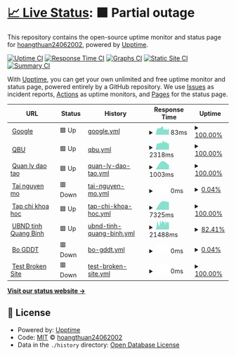 # [📈 Live Status](https://hoangthuan24062002.github.io/upp): <!--live status--> **🟧 Partial outage**

This repository contains the open-source uptime monitor and status page for [hoangthuan24062002](https://hoangthuan24062002.github.io/upp), powered by [Upptime](https://github.com/upptime/upptime).

[![Uptime CI](https://github.com/hoangthuan24062002/upp/workflows/Uptime%20CI/badge.svg)](https://github.com/hoangthuan24062002/upp/actions?query=workflow%3A%22Uptime+CI%22)
[![Response Time CI](https://github.com/hoangthuan24062002/upp/workflows/Response%20Time%20CI/badge.svg)](https://github.com/hoangthuan24062002/upp/actions?query=workflow%3A%22Response+Time+CI%22)
[![Graphs CI](https://github.com/hoangthuan24062002/upp/workflows/Graphs%20CI/badge.svg)](https://github.com/hoangthuan24062002/upp/actions?query=workflow%3A%22Graphs+CI%22)
[![Static Site CI](https://github.com/hoangthuan24062002/upp/workflows/Static%20Site%20CI/badge.svg)](https://github.com/hoangthuan24062002/upp/actions?query=workflow%3A%22Static+Site+CI%22)
[![Summary CI](https://github.com/hoangthuan24062002/upp/workflows/Summary%20CI/badge.svg)](https://github.com/hoangthuan24062002/upp/actions?query=workflow%3A%22Summary+CI%22)

With [Upptime](https://upptime.js.org), you can get your own unlimited and free uptime monitor and status page, powered entirely by a GitHub repository. We use [Issues](https://github.com/hoangthuan24062002/upp/issues) as incident reports, [Actions](https://github.com/hoangthuan24062002/upp/actions) as uptime monitors, and [Pages](https://hoangthuan24062002.github.io/upp) for the status page.

<!--start: status pages-->
<!-- This summary is generated by Upptime (https://github.com/upptime/upptime) -->
<!-- Do not edit this manually, your changes will be overwritten -->
<!-- prettier-ignore -->
| URL | Status | History | Response Time | Uptime |
| --- | ------ | ------- | ------------- | ------ |
| <img alt="" src="https://icons.duckduckgo.com/ip3/www.google.com.ico" height="13"> [Google](https://www.google.com) | 🟩 Up | [google.yml](https://github.com/hoangthuan24062002/upp/commits/HEAD/history/google.yml) | <details><summary><img alt="Response time graph" src="./graphs/google/response-time-week.png" height="20"> 83ms</summary><br><a href="https://hoangthuan24062002.github.io/upp/history/google"><img alt="Response time 93" src="https://img.shields.io/endpoint?url=https%3A%2F%2Fraw.githubusercontent.com%2Fhoangthuan24062002%2Fupp%2FHEAD%2Fapi%2Fgoogle%2Fresponse-time.json"></a><br><a href="https://hoangthuan24062002.github.io/upp/history/google"><img alt="24-hour response time 76" src="https://img.shields.io/endpoint?url=https%3A%2F%2Fraw.githubusercontent.com%2Fhoangthuan24062002%2Fupp%2FHEAD%2Fapi%2Fgoogle%2Fresponse-time-day.json"></a><br><a href="https://hoangthuan24062002.github.io/upp/history/google"><img alt="7-day response time 83" src="https://img.shields.io/endpoint?url=https%3A%2F%2Fraw.githubusercontent.com%2Fhoangthuan24062002%2Fupp%2FHEAD%2Fapi%2Fgoogle%2Fresponse-time-week.json"></a><br><a href="https://hoangthuan24062002.github.io/upp/history/google"><img alt="30-day response time 93" src="https://img.shields.io/endpoint?url=https%3A%2F%2Fraw.githubusercontent.com%2Fhoangthuan24062002%2Fupp%2FHEAD%2Fapi%2Fgoogle%2Fresponse-time-month.json"></a><br><a href="https://hoangthuan24062002.github.io/upp/history/google"><img alt="1-year response time 93" src="https://img.shields.io/endpoint?url=https%3A%2F%2Fraw.githubusercontent.com%2Fhoangthuan24062002%2Fupp%2FHEAD%2Fapi%2Fgoogle%2Fresponse-time-year.json"></a></details> | <details><summary><a href="https://hoangthuan24062002.github.io/upp/history/google">100.00%</a></summary><a href="https://hoangthuan24062002.github.io/upp/history/google"><img alt="All-time uptime 100.00%" src="https://img.shields.io/endpoint?url=https%3A%2F%2Fraw.githubusercontent.com%2Fhoangthuan24062002%2Fupp%2FHEAD%2Fapi%2Fgoogle%2Fuptime.json"></a><br><a href="https://hoangthuan24062002.github.io/upp/history/google"><img alt="24-hour uptime 100.00%" src="https://img.shields.io/endpoint?url=https%3A%2F%2Fraw.githubusercontent.com%2Fhoangthuan24062002%2Fupp%2FHEAD%2Fapi%2Fgoogle%2Fuptime-day.json"></a><br><a href="https://hoangthuan24062002.github.io/upp/history/google"><img alt="7-day uptime 100.00%" src="https://img.shields.io/endpoint?url=https%3A%2F%2Fraw.githubusercontent.com%2Fhoangthuan24062002%2Fupp%2FHEAD%2Fapi%2Fgoogle%2Fuptime-week.json"></a><br><a href="https://hoangthuan24062002.github.io/upp/history/google"><img alt="30-day uptime 100.00%" src="https://img.shields.io/endpoint?url=https%3A%2F%2Fraw.githubusercontent.com%2Fhoangthuan24062002%2Fupp%2FHEAD%2Fapi%2Fgoogle%2Fuptime-month.json"></a><br><a href="https://hoangthuan24062002.github.io/upp/history/google"><img alt="1-year uptime 100.00%" src="https://img.shields.io/endpoint?url=https%3A%2F%2Fraw.githubusercontent.com%2Fhoangthuan24062002%2Fupp%2FHEAD%2Fapi%2Fgoogle%2Fuptime-year.json"></a></details>
| <img alt="" src="https://icons.duckduckgo.com/ip3/qbu.edu.vn.ico" height="13"> [QBU](https://qbu.edu.vn) | 🟩 Up | [qbu.yml](https://github.com/hoangthuan24062002/upp/commits/HEAD/history/qbu.yml) | <details><summary><img alt="Response time graph" src="./graphs/qbu/response-time-week.png" height="20"> 2318ms</summary><br><a href="https://hoangthuan24062002.github.io/upp/history/qbu"><img alt="Response time 3694" src="https://img.shields.io/endpoint?url=https%3A%2F%2Fraw.githubusercontent.com%2Fhoangthuan24062002%2Fupp%2FHEAD%2Fapi%2Fqbu%2Fresponse-time.json"></a><br><a href="https://hoangthuan24062002.github.io/upp/history/qbu"><img alt="24-hour response time 2123" src="https://img.shields.io/endpoint?url=https%3A%2F%2Fraw.githubusercontent.com%2Fhoangthuan24062002%2Fupp%2FHEAD%2Fapi%2Fqbu%2Fresponse-time-day.json"></a><br><a href="https://hoangthuan24062002.github.io/upp/history/qbu"><img alt="7-day response time 2318" src="https://img.shields.io/endpoint?url=https%3A%2F%2Fraw.githubusercontent.com%2Fhoangthuan24062002%2Fupp%2FHEAD%2Fapi%2Fqbu%2Fresponse-time-week.json"></a><br><a href="https://hoangthuan24062002.github.io/upp/history/qbu"><img alt="30-day response time 3694" src="https://img.shields.io/endpoint?url=https%3A%2F%2Fraw.githubusercontent.com%2Fhoangthuan24062002%2Fupp%2FHEAD%2Fapi%2Fqbu%2Fresponse-time-month.json"></a><br><a href="https://hoangthuan24062002.github.io/upp/history/qbu"><img alt="1-year response time 3694" src="https://img.shields.io/endpoint?url=https%3A%2F%2Fraw.githubusercontent.com%2Fhoangthuan24062002%2Fupp%2FHEAD%2Fapi%2Fqbu%2Fresponse-time-year.json"></a></details> | <details><summary><a href="https://hoangthuan24062002.github.io/upp/history/qbu">100.00%</a></summary><a href="https://hoangthuan24062002.github.io/upp/history/qbu"><img alt="All-time uptime 100.00%" src="https://img.shields.io/endpoint?url=https%3A%2F%2Fraw.githubusercontent.com%2Fhoangthuan24062002%2Fupp%2FHEAD%2Fapi%2Fqbu%2Fuptime.json"></a><br><a href="https://hoangthuan24062002.github.io/upp/history/qbu"><img alt="24-hour uptime 100.00%" src="https://img.shields.io/endpoint?url=https%3A%2F%2Fraw.githubusercontent.com%2Fhoangthuan24062002%2Fupp%2FHEAD%2Fapi%2Fqbu%2Fuptime-day.json"></a><br><a href="https://hoangthuan24062002.github.io/upp/history/qbu"><img alt="7-day uptime 100.00%" src="https://img.shields.io/endpoint?url=https%3A%2F%2Fraw.githubusercontent.com%2Fhoangthuan24062002%2Fupp%2FHEAD%2Fapi%2Fqbu%2Fuptime-week.json"></a><br><a href="https://hoangthuan24062002.github.io/upp/history/qbu"><img alt="30-day uptime 100.00%" src="https://img.shields.io/endpoint?url=https%3A%2F%2Fraw.githubusercontent.com%2Fhoangthuan24062002%2Fupp%2FHEAD%2Fapi%2Fqbu%2Fuptime-month.json"></a><br><a href="https://hoangthuan24062002.github.io/upp/history/qbu"><img alt="1-year uptime 100.00%" src="https://img.shields.io/endpoint?url=https%3A%2F%2Fraw.githubusercontent.com%2Fhoangthuan24062002%2Fupp%2FHEAD%2Fapi%2Fqbu%2Fuptime-year.json"></a></details>
| <img alt="" src="https://icons.duckduckgo.com/ip3/daotao.quangbinhuni.edu.vn.ico" height="13"> [Quan ly dao tao](http://daotao.quangbinhuni.edu.vn) | 🟩 Up | [quan-ly-dao-tao.yml](https://github.com/hoangthuan24062002/upp/commits/HEAD/history/quan-ly-dao-tao.yml) | <details><summary><img alt="Response time graph" src="./graphs/quan-ly-dao-tao/response-time-week.png" height="20"> 1003ms</summary><br><a href="https://hoangthuan24062002.github.io/upp/history/quan-ly-dao-tao"><img alt="Response time 1003" src="https://img.shields.io/endpoint?url=https%3A%2F%2Fraw.githubusercontent.com%2Fhoangthuan24062002%2Fupp%2FHEAD%2Fapi%2Fquan-ly-dao-tao%2Fresponse-time.json"></a><br><a href="https://hoangthuan24062002.github.io/upp/history/quan-ly-dao-tao"><img alt="24-hour response time 1003" src="https://img.shields.io/endpoint?url=https%3A%2F%2Fraw.githubusercontent.com%2Fhoangthuan24062002%2Fupp%2FHEAD%2Fapi%2Fquan-ly-dao-tao%2Fresponse-time-day.json"></a><br><a href="https://hoangthuan24062002.github.io/upp/history/quan-ly-dao-tao"><img alt="7-day response time 1003" src="https://img.shields.io/endpoint?url=https%3A%2F%2Fraw.githubusercontent.com%2Fhoangthuan24062002%2Fupp%2FHEAD%2Fapi%2Fquan-ly-dao-tao%2Fresponse-time-week.json"></a><br><a href="https://hoangthuan24062002.github.io/upp/history/quan-ly-dao-tao"><img alt="30-day response time 1003" src="https://img.shields.io/endpoint?url=https%3A%2F%2Fraw.githubusercontent.com%2Fhoangthuan24062002%2Fupp%2FHEAD%2Fapi%2Fquan-ly-dao-tao%2Fresponse-time-month.json"></a><br><a href="https://hoangthuan24062002.github.io/upp/history/quan-ly-dao-tao"><img alt="1-year response time 1003" src="https://img.shields.io/endpoint?url=https%3A%2F%2Fraw.githubusercontent.com%2Fhoangthuan24062002%2Fupp%2FHEAD%2Fapi%2Fquan-ly-dao-tao%2Fresponse-time-year.json"></a></details> | <details><summary><a href="https://hoangthuan24062002.github.io/upp/history/quan-ly-dao-tao">100.00%</a></summary><a href="https://hoangthuan24062002.github.io/upp/history/quan-ly-dao-tao"><img alt="All-time uptime 100.00%" src="https://img.shields.io/endpoint?url=https%3A%2F%2Fraw.githubusercontent.com%2Fhoangthuan24062002%2Fupp%2FHEAD%2Fapi%2Fquan-ly-dao-tao%2Fuptime.json"></a><br><a href="https://hoangthuan24062002.github.io/upp/history/quan-ly-dao-tao"><img alt="24-hour uptime 100.00%" src="https://img.shields.io/endpoint?url=https%3A%2F%2Fraw.githubusercontent.com%2Fhoangthuan24062002%2Fupp%2FHEAD%2Fapi%2Fquan-ly-dao-tao%2Fuptime-day.json"></a><br><a href="https://hoangthuan24062002.github.io/upp/history/quan-ly-dao-tao"><img alt="7-day uptime 100.00%" src="https://img.shields.io/endpoint?url=https%3A%2F%2Fraw.githubusercontent.com%2Fhoangthuan24062002%2Fupp%2FHEAD%2Fapi%2Fquan-ly-dao-tao%2Fuptime-week.json"></a><br><a href="https://hoangthuan24062002.github.io/upp/history/quan-ly-dao-tao"><img alt="30-day uptime 100.00%" src="https://img.shields.io/endpoint?url=https%3A%2F%2Fraw.githubusercontent.com%2Fhoangthuan24062002%2Fupp%2FHEAD%2Fapi%2Fquan-ly-dao-tao%2Fuptime-month.json"></a><br><a href="https://hoangthuan24062002.github.io/upp/history/quan-ly-dao-tao"><img alt="1-year uptime 100.00%" src="https://img.shields.io/endpoint?url=https%3A%2F%2Fraw.githubusercontent.com%2Fhoangthuan24062002%2Fupp%2FHEAD%2Fapi%2Fquan-ly-dao-tao%2Fuptime-year.json"></a></details>
| <img alt="" src="https://icons.duckduckgo.com/ip3/lrc.quangbinhuni.edu.vn.ico" height="13"> [Tai nguyen mo](http://lrc.quangbinhuni.edu.vn:8383/dspace) | 🟥 Down | [tai-nguyen-mo.yml](https://github.com/hoangthuan24062002/upp/commits/HEAD/history/tai-nguyen-mo.yml) | <details><summary><img alt="Response time graph" src="./graphs/tai-nguyen-mo/response-time-week.png" height="20"> 0ms</summary><br><a href="https://hoangthuan24062002.github.io/upp/history/tai-nguyen-mo"><img alt="Response time 0" src="https://img.shields.io/endpoint?url=https%3A%2F%2Fraw.githubusercontent.com%2Fhoangthuan24062002%2Fupp%2FHEAD%2Fapi%2Ftai-nguyen-mo%2Fresponse-time.json"></a><br><a href="https://hoangthuan24062002.github.io/upp/history/tai-nguyen-mo"><img alt="24-hour response time 0" src="https://img.shields.io/endpoint?url=https%3A%2F%2Fraw.githubusercontent.com%2Fhoangthuan24062002%2Fupp%2FHEAD%2Fapi%2Ftai-nguyen-mo%2Fresponse-time-day.json"></a><br><a href="https://hoangthuan24062002.github.io/upp/history/tai-nguyen-mo"><img alt="7-day response time 0" src="https://img.shields.io/endpoint?url=https%3A%2F%2Fraw.githubusercontent.com%2Fhoangthuan24062002%2Fupp%2FHEAD%2Fapi%2Ftai-nguyen-mo%2Fresponse-time-week.json"></a><br><a href="https://hoangthuan24062002.github.io/upp/history/tai-nguyen-mo"><img alt="30-day response time 0" src="https://img.shields.io/endpoint?url=https%3A%2F%2Fraw.githubusercontent.com%2Fhoangthuan24062002%2Fupp%2FHEAD%2Fapi%2Ftai-nguyen-mo%2Fresponse-time-month.json"></a><br><a href="https://hoangthuan24062002.github.io/upp/history/tai-nguyen-mo"><img alt="1-year response time 0" src="https://img.shields.io/endpoint?url=https%3A%2F%2Fraw.githubusercontent.com%2Fhoangthuan24062002%2Fupp%2FHEAD%2Fapi%2Ftai-nguyen-mo%2Fresponse-time-year.json"></a></details> | <details><summary><a href="https://hoangthuan24062002.github.io/upp/history/tai-nguyen-mo">0.04%</a></summary><a href="https://hoangthuan24062002.github.io/upp/history/tai-nguyen-mo"><img alt="All-time uptime 0.04%" src="https://img.shields.io/endpoint?url=https%3A%2F%2Fraw.githubusercontent.com%2Fhoangthuan24062002%2Fupp%2FHEAD%2Fapi%2Ftai-nguyen-mo%2Fuptime.json"></a><br><a href="https://hoangthuan24062002.github.io/upp/history/tai-nguyen-mo"><img alt="24-hour uptime 0.04%" src="https://img.shields.io/endpoint?url=https%3A%2F%2Fraw.githubusercontent.com%2Fhoangthuan24062002%2Fupp%2FHEAD%2Fapi%2Ftai-nguyen-mo%2Fuptime-day.json"></a><br><a href="https://hoangthuan24062002.github.io/upp/history/tai-nguyen-mo"><img alt="7-day uptime 0.04%" src="https://img.shields.io/endpoint?url=https%3A%2F%2Fraw.githubusercontent.com%2Fhoangthuan24062002%2Fupp%2FHEAD%2Fapi%2Ftai-nguyen-mo%2Fuptime-week.json"></a><br><a href="https://hoangthuan24062002.github.io/upp/history/tai-nguyen-mo"><img alt="30-day uptime 0.04%" src="https://img.shields.io/endpoint?url=https%3A%2F%2Fraw.githubusercontent.com%2Fhoangthuan24062002%2Fupp%2FHEAD%2Fapi%2Ftai-nguyen-mo%2Fuptime-month.json"></a><br><a href="https://hoangthuan24062002.github.io/upp/history/tai-nguyen-mo"><img alt="1-year uptime 0.04%" src="https://img.shields.io/endpoint?url=https%3A%2F%2Fraw.githubusercontent.com%2Fhoangthuan24062002%2Fupp%2FHEAD%2Fapi%2Ftai-nguyen-mo%2Fuptime-year.json"></a></details>
| <img alt="" src="https://icons.duckduckgo.com/ip3/tckh.qbu.edu.vn.ico" height="13"> [Tap chi khoa hoc](http://tckh.qbu.edu.vn/index.php/tckh) | 🟩 Up | [tap-chi-khoa-hoc.yml](https://github.com/hoangthuan24062002/upp/commits/HEAD/history/tap-chi-khoa-hoc.yml) | <details><summary><img alt="Response time graph" src="./graphs/tap-chi-khoa-hoc/response-time-week.png" height="20"> 7325ms</summary><br><a href="https://hoangthuan24062002.github.io/upp/history/tap-chi-khoa-hoc"><img alt="Response time 7325" src="https://img.shields.io/endpoint?url=https%3A%2F%2Fraw.githubusercontent.com%2Fhoangthuan24062002%2Fupp%2FHEAD%2Fapi%2Ftap-chi-khoa-hoc%2Fresponse-time.json"></a><br><a href="https://hoangthuan24062002.github.io/upp/history/tap-chi-khoa-hoc"><img alt="24-hour response time 7325" src="https://img.shields.io/endpoint?url=https%3A%2F%2Fraw.githubusercontent.com%2Fhoangthuan24062002%2Fupp%2FHEAD%2Fapi%2Ftap-chi-khoa-hoc%2Fresponse-time-day.json"></a><br><a href="https://hoangthuan24062002.github.io/upp/history/tap-chi-khoa-hoc"><img alt="7-day response time 7325" src="https://img.shields.io/endpoint?url=https%3A%2F%2Fraw.githubusercontent.com%2Fhoangthuan24062002%2Fupp%2FHEAD%2Fapi%2Ftap-chi-khoa-hoc%2Fresponse-time-week.json"></a><br><a href="https://hoangthuan24062002.github.io/upp/history/tap-chi-khoa-hoc"><img alt="30-day response time 7325" src="https://img.shields.io/endpoint?url=https%3A%2F%2Fraw.githubusercontent.com%2Fhoangthuan24062002%2Fupp%2FHEAD%2Fapi%2Ftap-chi-khoa-hoc%2Fresponse-time-month.json"></a><br><a href="https://hoangthuan24062002.github.io/upp/history/tap-chi-khoa-hoc"><img alt="1-year response time 7325" src="https://img.shields.io/endpoint?url=https%3A%2F%2Fraw.githubusercontent.com%2Fhoangthuan24062002%2Fupp%2FHEAD%2Fapi%2Ftap-chi-khoa-hoc%2Fresponse-time-year.json"></a></details> | <details><summary><a href="https://hoangthuan24062002.github.io/upp/history/tap-chi-khoa-hoc">100.00%</a></summary><a href="https://hoangthuan24062002.github.io/upp/history/tap-chi-khoa-hoc"><img alt="All-time uptime 100.00%" src="https://img.shields.io/endpoint?url=https%3A%2F%2Fraw.githubusercontent.com%2Fhoangthuan24062002%2Fupp%2FHEAD%2Fapi%2Ftap-chi-khoa-hoc%2Fuptime.json"></a><br><a href="https://hoangthuan24062002.github.io/upp/history/tap-chi-khoa-hoc"><img alt="24-hour uptime 100.00%" src="https://img.shields.io/endpoint?url=https%3A%2F%2Fraw.githubusercontent.com%2Fhoangthuan24062002%2Fupp%2FHEAD%2Fapi%2Ftap-chi-khoa-hoc%2Fuptime-day.json"></a><br><a href="https://hoangthuan24062002.github.io/upp/history/tap-chi-khoa-hoc"><img alt="7-day uptime 100.00%" src="https://img.shields.io/endpoint?url=https%3A%2F%2Fraw.githubusercontent.com%2Fhoangthuan24062002%2Fupp%2FHEAD%2Fapi%2Ftap-chi-khoa-hoc%2Fuptime-week.json"></a><br><a href="https://hoangthuan24062002.github.io/upp/history/tap-chi-khoa-hoc"><img alt="30-day uptime 100.00%" src="https://img.shields.io/endpoint?url=https%3A%2F%2Fraw.githubusercontent.com%2Fhoangthuan24062002%2Fupp%2FHEAD%2Fapi%2Ftap-chi-khoa-hoc%2Fuptime-month.json"></a><br><a href="https://hoangthuan24062002.github.io/upp/history/tap-chi-khoa-hoc"><img alt="1-year uptime 100.00%" src="https://img.shields.io/endpoint?url=https%3A%2F%2Fraw.githubusercontent.com%2Fhoangthuan24062002%2Fupp%2FHEAD%2Fapi%2Ftap-chi-khoa-hoc%2Fuptime-year.json"></a></details>
| <img alt="" src="https://icons.duckduckgo.com/ip3/quangbinh.gov.vn.ico" height="13"> [UBND tinh Quang Binh](https://quangbinh.gov.vn) | 🟩 Up | [ubnd-tinh-quang-binh.yml](https://github.com/hoangthuan24062002/upp/commits/HEAD/history/ubnd-tinh-quang-binh.yml) | <details><summary><img alt="Response time graph" src="./graphs/ubnd-tinh-quang-binh/response-time-week.png" height="20"> 21488ms</summary><br><a href="https://hoangthuan24062002.github.io/upp/history/ubnd-tinh-quang-binh"><img alt="Response time 21488" src="https://img.shields.io/endpoint?url=https%3A%2F%2Fraw.githubusercontent.com%2Fhoangthuan24062002%2Fupp%2FHEAD%2Fapi%2Fubnd-tinh-quang-binh%2Fresponse-time.json"></a><br><a href="https://hoangthuan24062002.github.io/upp/history/ubnd-tinh-quang-binh"><img alt="24-hour response time 21488" src="https://img.shields.io/endpoint?url=https%3A%2F%2Fraw.githubusercontent.com%2Fhoangthuan24062002%2Fupp%2FHEAD%2Fapi%2Fubnd-tinh-quang-binh%2Fresponse-time-day.json"></a><br><a href="https://hoangthuan24062002.github.io/upp/history/ubnd-tinh-quang-binh"><img alt="7-day response time 21488" src="https://img.shields.io/endpoint?url=https%3A%2F%2Fraw.githubusercontent.com%2Fhoangthuan24062002%2Fupp%2FHEAD%2Fapi%2Fubnd-tinh-quang-binh%2Fresponse-time-week.json"></a><br><a href="https://hoangthuan24062002.github.io/upp/history/ubnd-tinh-quang-binh"><img alt="30-day response time 21488" src="https://img.shields.io/endpoint?url=https%3A%2F%2Fraw.githubusercontent.com%2Fhoangthuan24062002%2Fupp%2FHEAD%2Fapi%2Fubnd-tinh-quang-binh%2Fresponse-time-month.json"></a><br><a href="https://hoangthuan24062002.github.io/upp/history/ubnd-tinh-quang-binh"><img alt="1-year response time 21488" src="https://img.shields.io/endpoint?url=https%3A%2F%2Fraw.githubusercontent.com%2Fhoangthuan24062002%2Fupp%2FHEAD%2Fapi%2Fubnd-tinh-quang-binh%2Fresponse-time-year.json"></a></details> | <details><summary><a href="https://hoangthuan24062002.github.io/upp/history/ubnd-tinh-quang-binh">82.41%</a></summary><a href="https://hoangthuan24062002.github.io/upp/history/ubnd-tinh-quang-binh"><img alt="All-time uptime 82.41%" src="https://img.shields.io/endpoint?url=https%3A%2F%2Fraw.githubusercontent.com%2Fhoangthuan24062002%2Fupp%2FHEAD%2Fapi%2Fubnd-tinh-quang-binh%2Fuptime.json"></a><br><a href="https://hoangthuan24062002.github.io/upp/history/ubnd-tinh-quang-binh"><img alt="24-hour uptime 82.41%" src="https://img.shields.io/endpoint?url=https%3A%2F%2Fraw.githubusercontent.com%2Fhoangthuan24062002%2Fupp%2FHEAD%2Fapi%2Fubnd-tinh-quang-binh%2Fuptime-day.json"></a><br><a href="https://hoangthuan24062002.github.io/upp/history/ubnd-tinh-quang-binh"><img alt="7-day uptime 82.41%" src="https://img.shields.io/endpoint?url=https%3A%2F%2Fraw.githubusercontent.com%2Fhoangthuan24062002%2Fupp%2FHEAD%2Fapi%2Fubnd-tinh-quang-binh%2Fuptime-week.json"></a><br><a href="https://hoangthuan24062002.github.io/upp/history/ubnd-tinh-quang-binh"><img alt="30-day uptime 82.41%" src="https://img.shields.io/endpoint?url=https%3A%2F%2Fraw.githubusercontent.com%2Fhoangthuan24062002%2Fupp%2FHEAD%2Fapi%2Fubnd-tinh-quang-binh%2Fuptime-month.json"></a><br><a href="https://hoangthuan24062002.github.io/upp/history/ubnd-tinh-quang-binh"><img alt="1-year uptime 82.41%" src="https://img.shields.io/endpoint?url=https%3A%2F%2Fraw.githubusercontent.com%2Fhoangthuan24062002%2Fupp%2FHEAD%2Fapi%2Fubnd-tinh-quang-binh%2Fuptime-year.json"></a></details>
| <img alt="" src="https://icons.duckduckgo.com/ip3/moet.gov.vn.ico" height="13"> [Bo GDDT](https://moet.gov.vn/Pages/home.aspx) | 🟥 Down | [bo-gddt.yml](https://github.com/hoangthuan24062002/upp/commits/HEAD/history/bo-gddt.yml) | <details><summary><img alt="Response time graph" src="./graphs/bo-gddt/response-time-week.png" height="20"> 0ms</summary><br><a href="https://hoangthuan24062002.github.io/upp/history/bo-gddt"><img alt="Response time 0" src="https://img.shields.io/endpoint?url=https%3A%2F%2Fraw.githubusercontent.com%2Fhoangthuan24062002%2Fupp%2FHEAD%2Fapi%2Fbo-gddt%2Fresponse-time.json"></a><br><a href="https://hoangthuan24062002.github.io/upp/history/bo-gddt"><img alt="24-hour response time 0" src="https://img.shields.io/endpoint?url=https%3A%2F%2Fraw.githubusercontent.com%2Fhoangthuan24062002%2Fupp%2FHEAD%2Fapi%2Fbo-gddt%2Fresponse-time-day.json"></a><br><a href="https://hoangthuan24062002.github.io/upp/history/bo-gddt"><img alt="7-day response time 0" src="https://img.shields.io/endpoint?url=https%3A%2F%2Fraw.githubusercontent.com%2Fhoangthuan24062002%2Fupp%2FHEAD%2Fapi%2Fbo-gddt%2Fresponse-time-week.json"></a><br><a href="https://hoangthuan24062002.github.io/upp/history/bo-gddt"><img alt="30-day response time 0" src="https://img.shields.io/endpoint?url=https%3A%2F%2Fraw.githubusercontent.com%2Fhoangthuan24062002%2Fupp%2FHEAD%2Fapi%2Fbo-gddt%2Fresponse-time-month.json"></a><br><a href="https://hoangthuan24062002.github.io/upp/history/bo-gddt"><img alt="1-year response time 0" src="https://img.shields.io/endpoint?url=https%3A%2F%2Fraw.githubusercontent.com%2Fhoangthuan24062002%2Fupp%2FHEAD%2Fapi%2Fbo-gddt%2Fresponse-time-year.json"></a></details> | <details><summary><a href="https://hoangthuan24062002.github.io/upp/history/bo-gddt">0.04%</a></summary><a href="https://hoangthuan24062002.github.io/upp/history/bo-gddt"><img alt="All-time uptime 0.04%" src="https://img.shields.io/endpoint?url=https%3A%2F%2Fraw.githubusercontent.com%2Fhoangthuan24062002%2Fupp%2FHEAD%2Fapi%2Fbo-gddt%2Fuptime.json"></a><br><a href="https://hoangthuan24062002.github.io/upp/history/bo-gddt"><img alt="24-hour uptime 0.04%" src="https://img.shields.io/endpoint?url=https%3A%2F%2Fraw.githubusercontent.com%2Fhoangthuan24062002%2Fupp%2FHEAD%2Fapi%2Fbo-gddt%2Fuptime-day.json"></a><br><a href="https://hoangthuan24062002.github.io/upp/history/bo-gddt"><img alt="7-day uptime 0.04%" src="https://img.shields.io/endpoint?url=https%3A%2F%2Fraw.githubusercontent.com%2Fhoangthuan24062002%2Fupp%2FHEAD%2Fapi%2Fbo-gddt%2Fuptime-week.json"></a><br><a href="https://hoangthuan24062002.github.io/upp/history/bo-gddt"><img alt="30-day uptime 0.04%" src="https://img.shields.io/endpoint?url=https%3A%2F%2Fraw.githubusercontent.com%2Fhoangthuan24062002%2Fupp%2FHEAD%2Fapi%2Fbo-gddt%2Fuptime-month.json"></a><br><a href="https://hoangthuan24062002.github.io/upp/history/bo-gddt"><img alt="1-year uptime 0.04%" src="https://img.shields.io/endpoint?url=https%3A%2F%2Fraw.githubusercontent.com%2Fhoangthuan24062002%2Fupp%2FHEAD%2Fapi%2Fbo-gddt%2Fuptime-year.json"></a></details>
| <img alt="" src="https://icons.duckduckgo.com/ip3/thissitedoesnotexist.koj.co.ico" height="13"> [Test Broken Site](https://thissitedoesnotexist.koj.co) | 🟥 Down | [test-broken-site.yml](https://github.com/hoangthuan24062002/upp/commits/HEAD/history/test-broken-site.yml) | <details><summary><img alt="Response time graph" src="./graphs/test-broken-site/response-time-week.png" height="20"> 0ms</summary><br><a href="https://hoangthuan24062002.github.io/upp/history/test-broken-site"><img alt="Response time 0" src="https://img.shields.io/endpoint?url=https%3A%2F%2Fraw.githubusercontent.com%2Fhoangthuan24062002%2Fupp%2FHEAD%2Fapi%2Ftest-broken-site%2Fresponse-time.json"></a><br><a href="https://hoangthuan24062002.github.io/upp/history/test-broken-site"><img alt="24-hour response time 0" src="https://img.shields.io/endpoint?url=https%3A%2F%2Fraw.githubusercontent.com%2Fhoangthuan24062002%2Fupp%2FHEAD%2Fapi%2Ftest-broken-site%2Fresponse-time-day.json"></a><br><a href="https://hoangthuan24062002.github.io/upp/history/test-broken-site"><img alt="7-day response time 0" src="https://img.shields.io/endpoint?url=https%3A%2F%2Fraw.githubusercontent.com%2Fhoangthuan24062002%2Fupp%2FHEAD%2Fapi%2Ftest-broken-site%2Fresponse-time-week.json"></a><br><a href="https://hoangthuan24062002.github.io/upp/history/test-broken-site"><img alt="30-day response time 0" src="https://img.shields.io/endpoint?url=https%3A%2F%2Fraw.githubusercontent.com%2Fhoangthuan24062002%2Fupp%2FHEAD%2Fapi%2Ftest-broken-site%2Fresponse-time-month.json"></a><br><a href="https://hoangthuan24062002.github.io/upp/history/test-broken-site"><img alt="1-year response time 0" src="https://img.shields.io/endpoint?url=https%3A%2F%2Fraw.githubusercontent.com%2Fhoangthuan24062002%2Fupp%2FHEAD%2Fapi%2Ftest-broken-site%2Fresponse-time-year.json"></a></details> | <details><summary><a href="https://hoangthuan24062002.github.io/upp/history/test-broken-site">100.00%</a></summary><a href="https://hoangthuan24062002.github.io/upp/history/test-broken-site"><img alt="All-time uptime 100.00%" src="https://img.shields.io/endpoint?url=https%3A%2F%2Fraw.githubusercontent.com%2Fhoangthuan24062002%2Fupp%2FHEAD%2Fapi%2Ftest-broken-site%2Fuptime.json"></a><br><a href="https://hoangthuan24062002.github.io/upp/history/test-broken-site"><img alt="24-hour uptime 100.00%" src="https://img.shields.io/endpoint?url=https%3A%2F%2Fraw.githubusercontent.com%2Fhoangthuan24062002%2Fupp%2FHEAD%2Fapi%2Ftest-broken-site%2Fuptime-day.json"></a><br><a href="https://hoangthuan24062002.github.io/upp/history/test-broken-site"><img alt="7-day uptime 100.00%" src="https://img.shields.io/endpoint?url=https%3A%2F%2Fraw.githubusercontent.com%2Fhoangthuan24062002%2Fupp%2FHEAD%2Fapi%2Ftest-broken-site%2Fuptime-week.json"></a><br><a href="https://hoangthuan24062002.github.io/upp/history/test-broken-site"><img alt="30-day uptime 100.00%" src="https://img.shields.io/endpoint?url=https%3A%2F%2Fraw.githubusercontent.com%2Fhoangthuan24062002%2Fupp%2FHEAD%2Fapi%2Ftest-broken-site%2Fuptime-month.json"></a><br><a href="https://hoangthuan24062002.github.io/upp/history/test-broken-site"><img alt="1-year uptime 100.00%" src="https://img.shields.io/endpoint?url=https%3A%2F%2Fraw.githubusercontent.com%2Fhoangthuan24062002%2Fupp%2FHEAD%2Fapi%2Ftest-broken-site%2Fuptime-year.json"></a></details>

<!--end: status pages-->

[**Visit our status website →**](https://hoangthuan24062002.github.io/upp)

## 📄 License

- Powered by: [Upptime](https://github.com/upptime/upptime)
- Code: [MIT](./LICENSE) © [hoangthuan24062002](https://hoangthuan24062002.github.io/upp)
- Data in the `./history` directory: [Open Database License](https://opendatacommons.org/licenses/odbl/1-0/)
